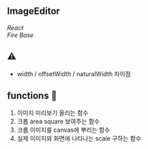 ## ImageEditor

*React*   
*Fire Base*

## ⚠️
- width / offsetWidth / naturalWidth 차이점

## functions 🧰
1. 이미지 미리보기 올리는 함수   
2. 크롭 area square 보여주는 함수   
3. 크롭 이미지를 canvas에 뿌리는 함수   
4. 실제 이미지와 화면에 나타나는 scale 구하는 함수   